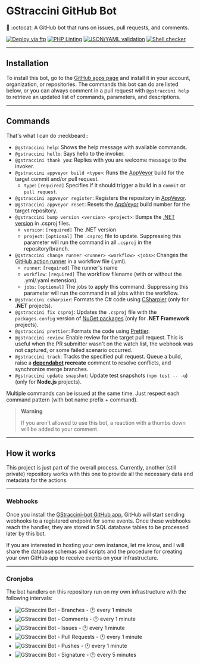 # GStraccini GitHub Bot

🤖 :octocat: A GitHub bot that runs on issues, pull requests, and comments.

[![Deploy via ftp](https://github.com/guibranco/gstraccini-bot/actions/workflows/deploy.yml/badge.svg)](https://github.com/guibranco/gstraccini-bot/actions/workflows/deploy.yml)
[![PHP Linting](https://github.com/guibranco/gstraccini-bot/actions/workflows/php-lint.yml/badge.svg)](https://github.com/guibranco/gstraccini-bot/actions/workflows/php-lint.yml)
[![JSON/YAML validation](https://github.com/guibranco/gstraccini-bot/actions/workflows/json-yaml-lint.yml/badge.svg)](https://github.com/guibranco/gstraccini-bot/actions/workflows/json-yaml-lint.yml)
[![Shell checker](https://github.com/guibranco/gstraccini-bot/actions/workflows/shell-cheker.yml/badge.svg)](https://github.com/guibranco/gstraccini-bot/actions/workflows/shell-cheker.yml)

---

## Installation

To install this bot, go to the [GitHub apps page](https://github.com/apps/gstraccini) and install it in your account, organization, or repositories.
The commands this bot can do are listed below, or you can always comment in a pull request with `@gstraccini help` to retrieve an updated list of commands, parameters, and descriptions.

---

## Commands

That's what I can do :neckbeard::

- `@gstraccini help`: Shows the help message with available commands.
- `@gstraccini hello`: Says hello to the invoker.
- `@gstraccini thank you`: Replies with you are welcome message to the invoker.
- `@gstraccini appveyor build <type>`: Runs the [AppVeyor](https://ci.appveyor.com) build for the target commit and/or pull request.
  - `type`: `[required]` Specifies if it should trigger a build in a `commit` or `pull request`.
- `@gstraccini appveyor register`: Registers the repository in [AppVeyor](https://ci.appveyor.com).
- `@gstraccini appveyor reset`: Resets the [AppVeyor](https://ci.appveyor.com) build number for the target repository.
- `@gstraccini bump version <version> <project>`: Bumps the [.NET version](https://dotnet.microsoft.com/en-us/platform/support/policy/dotnet-core) in .csproj files.
  - `version`: `[required]` The .NET version
  - `project`: `[optional]` The `.csproj` file to update. Suppressing this parameter will run the command in all `.csproj` in the repository/branch.
- `@gstraccini change runner <runner> <workflow> <jobs>`: Changes the [GitHub action runner](https://docs.github.com/en/actions/using-github-hosted-runners/about-github-hosted-runners/about-github-hosted-runners#supported-runners-and-hardware-resources) in a workflow file (.yml).
  - `runner`: `[required]` The runner's name
  - `workflow`: `[required]` The workflow filename (with or without the .yml/.yaml extension).
  - `jobs`: `[optional]` The jobs to apply this command. Suppressing this parameter will run the command in all jobs within the workflow.
- `@gstraccini csharpier`: Formats the C# code using [CSharpier](https://csharpier.com) (only for **.NET** projects).
- `@gstraccini fix csproj`: Updates the `.csproj` file with the `packages.config` version of [NuGet packages](https://nuget.org) (only for **.NET Framework** projects).
- `@gstraccini prettier`: Formats the code using [Prettier](https://prettier.io).
- `@gstraccini review`: Enable review for the target pull request. This is useful when the PR submitter wasn't on the watch list, the webhook was not captured, or some failed scenario occurred.
- `@gstraccini track`: Tracks the specified pull request. Queue a build, raise a **[dependabot](https://github.com/dependabot) recreate** comment to resolve conflicts, and synchronize merge branches.
- `@gstraccini update snapshot`: Update test snapshots (`npm test -- -u`) (only for **Node.js** projects).

Multiple commands can be issued at the same time. Just respect each command pattern (with bot name prefix + command).

> **Warning**
>
> If you aren't allowed to use this bot, a reaction with a thumbs down will be added to your comment.

---

## How it works

This project is just part of the overall process.
Currently, another (still private) repository works with this one to provide all the necessary data and metadata for the actions.

---

### Webhooks

Once you install the [GStraccini-bot GitHub app](https://github.com/apps/gstraccini), GitHub will start sending webhooks to a registered endpoint for some events. Once these webhooks reach the handler, they are stored in SQL database tables to be processed later by this bot.

If you are interested in hosting your own instance, let me know, and I will share the database schemas and scripts and the procedure for creating your own GitHub app to receive events on your infrastructure.

---

### Cronjobs

The bot handlers on this repository run on my own infrastructure with the following intervals:

- ![GStraccini Bot - Branches](https://healthchecks.io/b/2/82d0dec5-3ec1-41cc-8a35-ef1da42899e5.svg) - 🕐 every 1 minute
- ![GStraccini Bot - Comments](https://healthchecks.io/b/2/31b38cb0-f8bd-42b1-b662-d5905b22cd94.svg) - 🕐 every 1 minute
- ![GStraccini Bot - Issues](https://healthchecks.io/b/2/05666a6b-d35f-4cb8-abc8-25584cc9029b.svg) - 🕐 every 1 minute
- ![GStraccini Bot - Pull Requests](https://healthchecks.io/b/2/05c48393-c700-45b4-880f-59cb7b9b9f25.svg) - 🕐 every 1 minute
- ![GStraccini Bot - Pushes](https://healthchecks.io/b/2/1e8724fa-8361-47d7-a4f6-901e8d4ff265.svg) - 🕐 every 1 minute
- ![GStraccini Bot - Signature](https://healthchecks.io/b/2/8303206b-2f4c-4300-ac64-5e9cd342c164.svg) - 🕐 every 5 minutes
